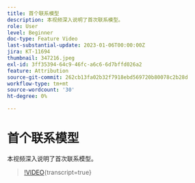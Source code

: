 ```yaml
---
title: 首个联系模型
description: 本视频深入说明了首次联系模型。
role: User
level: Beginner
doc-type: Feature Video
last-substantial-update: 2023-01-06T00:00:00Z
jira: KT-11694
thumbnail: 347216.jpeg
exl-id: 3ff35394-64c9-46fc-a6c6-6d7bffd026a2
feature: Attribution
source-git-commit: 262cb13fa02b32f7918ebd569720b80078c2b28d
workflow-type: tm+mt
source-wordcount: '30'
ht-degree: 0%

---
```


# 首个联系模型

本视频深入说明了首次联系模型。

>[!VIDEO](https://video.tv.adobe.com/v/3421371/?learn=on&captions=chi_hans){transcript=true}
